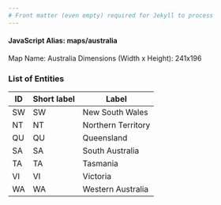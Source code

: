 ```yaml
---
# Front matter (even empty) required for Jekyll to process
---
```


#### JavaScript Alias: maps/australia

Map Name: Australia
Dimensions (Width x Height): 241x196





### List of Entities

ID | Short label | Label
---|---|---|
SW|SW|New South Wales
NT|NT|Northern Territory
QU|QU|Queensland
SA|SA|South Australia
TA|TA|Tasmania
VI|VI|Victoria
WA|WA|Western Australia


